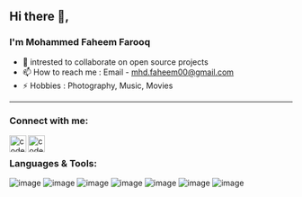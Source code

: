 ## Hi there 👋,
### I'm Mohammed Faheem Farooq

- 🙌 intrested to collaborate on open source projects
- 📫 How to reach me : Email - mhd.faheem00@gmail.com
- ⚡ Hobbies : Photography, Music, Movies

---


### Connect with me:

[<img align="left" alt="codeSTACKr | LinkedIn" width="30px" src="https://cdn.jsdelivr.net/npm/simple-icons@v3/icons/linkedin.svg" />](https://www.linkedin.com/in/mohammed-faheem-farooq-776248193)
[<img align="left" alt="codeSTACKr | Instagram" width="30px" src="https://cdn.jsdelivr.net/npm/simple-icons@v3/icons/instagram.svg" />](https://www.instagram.com/kappicheeno?r=nametag)

<br/>

### Languages & Tools:

![image](https://img.shields.io/badge/HTML5-E34F26?style=for-the-badge&logo=html5&logoColor=white)
![image](https://img.shields.io/badge/CSS3-1572B6?style=for-the-badge&logo=css3&logoColor=white)
![image](https://img.shields.io/badge/JavaScript-323330?style=for-the-badge&logo=javascript&logoColor=F7DF1E)
![image](https://img.shields.io/badge/C%2B%2B-00599C?style=for-the-badge&logo=c%2B%2B&logoColor=white)
![image](https://img.shields.io/badge/Python-FFD43B?style=for-the-badge&logo=python&logoColor=darkgreen)
![image](https://img.shields.io/badge/Django-092E20?style=for-the-badge&logo=django&logoColor=white)
![image](	https://img.shields.io/badge/Visual_Studio_Code-0078D4?style=for-the-badge&logo=visual%20studio%20code&logoColor=white)
<br/>
